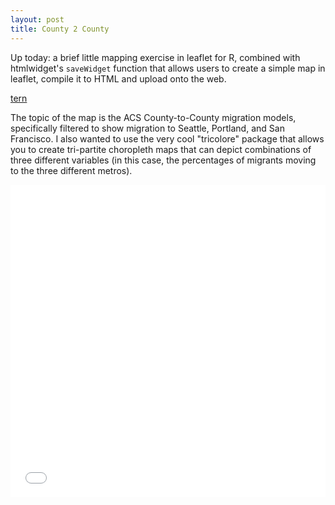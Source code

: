 ```yaml
---
layout: post
title: County 2 County
---
```


Up today: a brief little mapping exercise in leaflet for R, combined with htmlwidget's `saveWidget` function that allows users to create a simple map in leaflet, compile it to HTML and upload onto the web.

[tern](../tern.pdf)

The topic of the map is the ACS County-to-County migration models, specifically filtered to show migration to Seattle, Portland, and San Francisco. I also wanted to use the very cool "tricolore" package that allows you to create tri-partite choropleth maps that can depict combinations of three different variables (in this case, the percentages of migrants moving to the three different metros).

<iframe width="100%" height="500" src="../c2c_map.html" frameborder="0"></iframe>
                       
